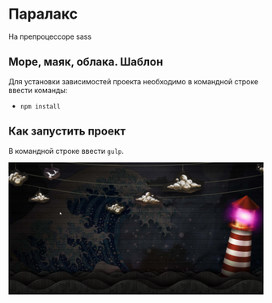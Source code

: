 # Паралакс
На препроцессоре sass

## Море, маяк, облака. Шаблон
Для установки зависимостей проекта необходимо в командной строке ввести команды:
-	`npm install`

## Как запустить проект
В командной строке ввести `gulp`.

<img src="screenshot.png">

